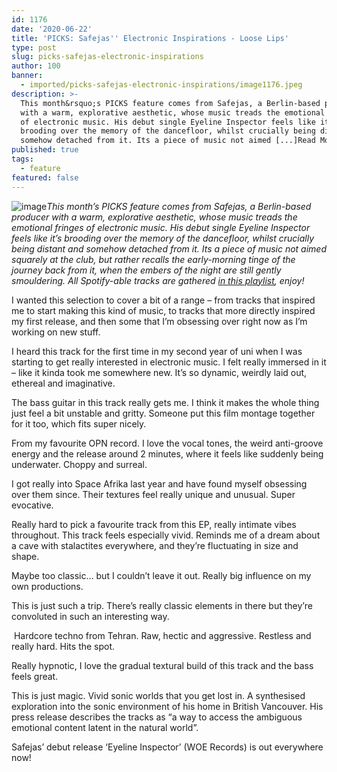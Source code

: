 ```yaml
---
id: 1176
date: '2020-06-22'
title: 'PICKS: Safejas'' Electronic Inspirations - Loose Lips'
type: post
slug: picks-safejas-electronic-inspirations
author: 100
banner:
  - imported/picks-safejas-electronic-inspirations/image1176.jpeg
description: >-
  This month&rsquo;s PICKS feature comes from Safejas, a Berlin-based producer
  with a warm, explorative aesthetic, whose music treads the emotional fringes
  of electronic music. His debut single Eyeline Inspector feels like it&rsquo;s
  brooding over the memory of the dancefloor, whilst crucially being distant and
  somehow detached from it. Its a piece of music not aimed [...]Read More...
published: true
tags:
  - feature
featured: false
---
```

![image](../imported/picks-safejas-electronic-inspirations/image1176.jpeg)_This month’s PICKS feature comes from Safejas, a Berlin-based producer with a warm, explorative aesthetic, whose music treads the emotional fringes of electronic music. His debut single Eyeline Inspector feels like it’s brooding over the memory of the dancefloor, whilst crucially being distant and somehow detached from it. Its a piece of music not aimed squarely at the club, but rather recalls the early-morning tinge of the journey back from it, when the embers of the night are still gently smouldering._ _All Spotify-able tracks are gathered_ [_in this playlist_](https://open.spotify.com/playlist/6T3qwYw1AHOCfGf0HYCJ1J?si=-Tmo6UeETaiNbqMLD1lHsg)_, enjoy!_

I wanted this selection to cover a bit of a range – from tracks that inspired me to start making this kind of music, to tracks that more directly inspired my first release, and then some that I’m obsessing over right now as I’m working on new stuff.

I heard this track for the first time in my second year of uni when I was starting to get really interested in electronic music. I felt really immersed in it – like it kinda took me somewhere new. It’s so dynamic, weirdly laid out, ethereal and imaginative.

The bass guitar in this track really gets me. I think it makes the whole thing just feel a bit unstable and gritty. Someone put this film montage together for it too, which fits super nicely. 

From my favourite OPN record. I love the vocal tones, the weird anti-groove energy and the release around 2 minutes, where it feels like suddenly being underwater. Choppy and surreal. 

I got really into Space Afrika last year and have found myself obsessing over them since. Their textures feel really unique and unusual. Super evocative.

Really hard to pick a favourite track from this EP, really intimate vibes throughout. This track feels especially vivid. Reminds me of a dream about a cave with stalactites everywhere, and they’re fluctuating in size and shape. 

Maybe too classic… but I couldn’t leave it out. Really big influence on my own productions.

This is just such a trip. There’s really classic elements in there but they’re convoluted in such an interesting way.

 Hardcore techno from Tehran. Raw, hectic and aggressive. Restless and really hard. Hits the spot.

Really hypnotic, I love the gradual textural build of this track and the bass feels great.

This is just magic. Vivid sonic worlds that you get lost in. A synthesised exploration into the sonic environment of his home in British Vancouver. His press release describes the tracks as “a way to access the ambiguous emotional content latent in the natural world”.

Safejas’ debut release ‘Eyeline Inspector’ (WOE Records) is out everywhere now!